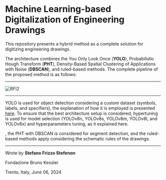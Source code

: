 # Machine Learning-based Digitalization of Engineering Drawings

This repository presents a hybrid method as a complete solution for digitizing engineering drawings.

The architecture combines the You Only Look Once (**YOLO**), Probabilistic Hough Transform (**PHT**), Density-Based Spatial Clustering of Applications with Noise (**DBSCAN**), and ruled-based methods. The complete pipeline of the proposed method is as follows:

---

![RFI2](https://github.com/user-attachments/assets/0f2f44c1-3075-4fee-974e-97aedeb7e8f8)

---

YOLO is used for object detection considering a custom dataset (symbols, labels, and specifiers), the explanation of how it is employed is presented [here](https://github.com/SFStefenon/Digital_EDs/tree/main/YOLO). To ensure that the best architecture setup is considered, hypertuning is used for model selection (YOLOv8n, YOLOv8s, YOLOv8m, YOLOv8l, and YOLOv8x) and hyperparameters tuning, as it explained here.

, the PHT with DBSCAN is considered for segment detection, and the ruled-based methods apply considering the schematic rules of the drawings.


---

Wrote by **Stefano Frizzo Stefenon**

Fondazione Bruno Kessler

Trento, Italy, June 06, 2024
